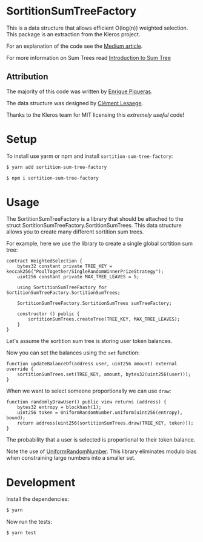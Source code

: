# SortitionSumTreeFactory

This is a data structure that allows efficient O(log(n)) weighted selection.  This package is an extraction from the Kleros project.  

For an explanation of the code see the [Medium article](https://medium.com/kleros/an-efficient-data-structure-for-blockchain-sortition-15d202af3247).

For more information on Sum Trees read [Introduction to Sum Tree](https://www.fcodelabs.com/2019/03/18/Sum-Tree-Introduction/)

## Attribution

The majority of this code was written by [Enrique Piqueras](https://twitter.com/epiqueras1).

The data structure was designed by [Clément Lesaege](https://twitter.com/clesaege).

Thanks to the Kleros team for MIT licensing this *extremely useful* code!

# Setup

To install use yarm or npm and install `sortition-sum-tree-factory`:

```sh
$ yarn add sortition-sum-tree-factory
```

```sh
$ npm i sortition-sum-tree-factory
```

# Usage

The SortitionSumTreeFactory is a library that should be attached to the struct SortitionSumTreeFactory.SortitionSumTrees.  This data structure allows you to create many different sortition sum trees.

For example, here we use the library to create a single global sortition sum tree:

```solidity
contract WeightedSelection {
    bytes32 constant private TREE_KEY = keccak256("PoolTogether/SingleRandomWinnerPrizeStrategy");
    uint256 constant private MAX_TREE_LEAVES = 5;

    using SortitionSumTreeFactory for SortitionSumTreeFactory.SortitionSumTrees;

    SortitionSumTreeFactory.SortitionSumTrees sumTreeFactory;

    constructor () public {
        sortitionSumTrees.createTree(TREE_KEY, MAX_TREE_LEAVES);
    }
}
```

Let's assume the sortition sum tree is storing user token balances.

Now you can set the balances using the `set` function:

```solidity
function updateBalanceOf(address user, uint256 amount) external override {
    sortitionSumTrees.set(TREE_KEY, amount, bytes32(uint256(user)));
}
```

When we want to select someone proportionally we can use `draw`:

```solidity
function randomlyDrawUser() public view returns (address) {
    bytes32 entropy = blockhash(1);
    uint256 token = UniformRandomNumber.uniform(uint256(entropy), bound);
    return address(uint256(sortitionSumTrees.draw(TREE_KEY, token)));
}
```

The probability that a user is selected is proportional to their token balance.

Note the use of [UniformRandomNumber](https://github.com/pooltogether/uniform-random-number).  This library eliminates modulo bias when constraining large numbers into a smaller set.

# Development

Install the dependencies:

```sh
$ yarn
```

Now run the tests:

```sh
$ yarn test
```